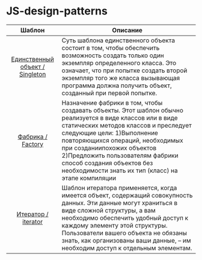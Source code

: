 # JS-design-patterns


| Шаблон | Описание |
|:-------:| ----------- |
| [Единственный объект / Singleton](singleton.js) | Суть шаблона единственного объекта состоит в том, чтобы обеспечить возможность создать только один экземпляр определенного класса. Это означает, что при попытке создать второй экземпляр того же класса вызывающая программа должна получить объект, созданный при первой попытке. |
| [Фабрика / Factory](factory.js) | Назначение фабрики в том, чтобы создавать объекты. Этот шаблон обычно реализуется в виде классов или в виде статических методов классов и преследует следующие цели: 1)Выполнение повторяющихся операций, необходимых при созданиипохожих объектов 2)Предложить пользователям фабрики способ создания объектов без необходимости знать их тип (класс) на этапе компиляции |
| [Итератор / iterator](iterator.js) | Шаблон итератора применяется, когда имеется объект, содержащий совокупность данных. Эти данные могут храниться в виде сложной структуры, а вам необходимо обеспечить удобный доступ к каждому элементу этой структуры. Пользователи вашего объекта не обязаны знать, как организованы ваши данные, – им необходим доступ к отдельным элементам. |
